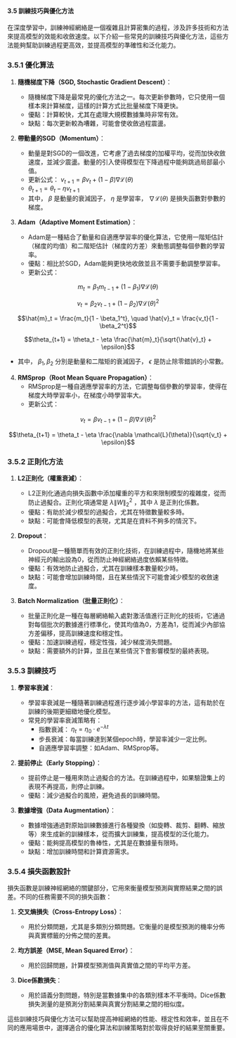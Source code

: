 #### 3.5 訓練技巧與優化方法

在深度學習中，訓練神經網絡是一個複雜且計算密集的過程，涉及許多技術和方法來提高模型的效能和收斂速度。以下介紹一些常見的訓練技巧與優化方法，這些方法能夠幫助訓練過程更高效，並提高模型的準確性和泛化能力。

### 3.5.1 優化算法

1. **隨機梯度下降（SGD, Stochastic Gradient Descent）**：
   - 隨機梯度下降是最常見的優化方法之一。每次更新參數時，它只使用一個樣本來計算梯度，這樣的計算方式比批量梯度下降更快。
   - 優點：計算較快，尤其在處理大規模數據集時非常有效。
   - 缺點：每次更新較為嘈雜，可能會使收斂過程震盪。

2. **帶動量的SGD（Momentum）**：
   - 動量是對SGD的一個改進，它考慮了過去梯度的加權平均，從而加快收斂速度，並減少震盪。動量的引入使得模型在下降過程中能夠跳過局部最小值。
   - 更新公式： $`v_{t+1} = \beta v_t + (1-\beta) \nabla \mathcal{L}(\theta)`$ 
   -  $`\theta_{t+1} = \theta_t - \eta v_{t+1}`$ 
   - 其中， $`\beta`$  是動量的衰減因子， $`\eta`$  是學習率， $`\nabla \mathcal{L}(\theta)`$  是損失函數對參數的梯度。

3. **Adam（Adaptive Moment Estimation）**：
   - Adam是一種結合了動量和自適應學習率的優化算法，它使用一階矩估計（梯度的均值）和二階矩估計（梯度的方差）來動態調整每個參數的學習率。
   - 優點：相比於SGD，Adam能夠更快地收斂並且不需要手動調整學習率。
   - 更新公式：
     
```math
m_t = \beta_1 m_{t-1} + (1 - \beta_1) \nabla \mathcal{L}(\theta)
```

     
```math
v_t = \beta_2 v_{t-1} + (1 - \beta_2) \nabla \mathcal{L}(\theta)^2
```

     
```math
\hat{m}_t = \frac{m_t}{1 - \beta_1^t}, \quad \hat{v}_t = \frac{v_t}{1 - \beta_2^t}
```

     
```math
\theta_{t+1} = \theta_t - \eta \frac{\hat{m}_t}{\sqrt{\hat{v}_t} + \epsilon}
```

   - 其中， $`\beta_1, \beta_2`$  分別是動量和二階矩的衰減因子， $`\epsilon`$  是防止除零錯誤的小常數。

4. **RMSprop（Root Mean Square Propagation）**：
   - RMSprop是一種自適應學習率的方法，它調整每個參數的學習率，使得在梯度大時學習率小，在梯度小時學習率大。
   - 更新公式：
     
```math
v_t = \beta v_{t-1} + (1 - \beta) \nabla \mathcal{L}(\theta)^2
```

     
```math
\theta_{t+1} = \theta_t - \eta \frac{\nabla \mathcal{L}(\theta)}{\sqrt{v_t} + \epsilon}
```


### 3.5.2 正則化方法

1. **L2正則化（權重衰減）**：
   - L2正則化通過向損失函數中添加權重的平方和來限制模型的複雜度，從而防止過擬合。正則化項通常是  $`\lambda \|W\|_2^2`$ ，其中  $`\lambda`$  是正則化係數。
   - 優點：有助於減少模型的過擬合，尤其在特徵數量較多時。
   - 缺點：可能會降低模型的表現，尤其是在資料不夠多的情況下。

2. **Dropout**：
   - Dropout是一種簡單而有效的正則化技術，在訓練過程中，隨機地將某些神經元的輸出設為0，從而防止神經網絡過度依賴某些特徵。
   - 優點：有效地防止過擬合，尤其在訓練樣本數量較少時。
   - 缺點：可能會增加訓練時間，且在某些情況下可能會減少模型的收斂速度。

3. **Batch Normalization（批量正則化）**：
   - 批量正則化是一種在每層網絡輸入處對激活值進行正則化的技術，它通過對每個批次的數據進行標準化，使其均值為0，方差為1，從而減少內部協方差偏移，提高訓練速度和穩定性。
   - 優點：加速訓練過程，穩定性強，減少梯度消失問題。
   - 缺點：需要額外的計算，並且在某些情況下會影響模型的最終表現。

### 3.5.3 訓練技巧

1. **學習率衰減**：
   - 學習率衰減是一種隨著訓練過程進行逐步減小學習率的方法，這有助於在訓練的後期更細緻地優化模型。
   - 常見的學習率衰減策略有：
     - 指數衰減： $`\eta_t = \eta_0 \cdot e^{-\lambda t}`$ 
     - 步長衰減：每當訓練達到某個epoch時，學習率減少一定比例。
     - 自適應學習率調整：如Adam、RMSprop等。

2. **提前停止（Early Stopping）**：
   - 提前停止是一種用來防止過擬合的方法。在訓練過程中，如果驗證集上的表現不再提高，則停止訓練。
   - 優點：減少過擬合的風險，避免過長的訓練時間。

3. **數據增強（Data Augmentation）**：
   - 數據增強通過對原始訓練數據進行各種變換（如旋轉、裁剪、翻轉、縮放等）來生成新的訓練樣本，從而擴大訓練集，提高模型的泛化能力。
   - 優點：能夠提高模型的魯棒性，尤其是在數據量有限時。
   - 缺點：增加訓練時間和計算資源需求。

### 3.5.4 損失函數設計

損失函數是訓練神經網絡的關鍵部分，它用來衡量模型預測與實際結果之間的誤差。不同的任務需要不同的損失函數：

1. **交叉熵損失（Cross-Entropy Loss）**：
   - 用於分類問題，尤其是多類別分類問題。它衡量的是模型預測的機率分佈與真實標籤的分佈之間的差異。

2. **均方誤差（MSE, Mean Squared Error）**：
   - 用於回歸問題，計算模型預測值與真實值之間的平均平方差。

3. **Dice係數損失**：
   - 用於語義分割問題，特別是當數據集中的各類別樣本不平衡時。Dice係數損失測量的是預測分割結果與真實分割結果之間的相似度。

這些訓練技巧與優化方法可以幫助提高神經網絡的性能、穩定性和效率，並且在不同的應用場景中，選擇適合的優化算法和訓練策略對於取得良好的結果至關重要。